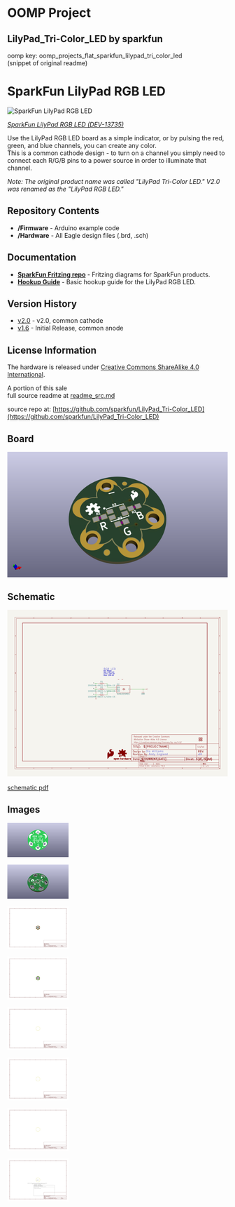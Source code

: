 # OOMP Project  
## LilyPad_Tri-Color_LED  by sparkfun  
  
oomp key: oomp_projects_flat_sparkfun_lilypad_tri_color_led  
(snippet of original readme)  
  
SparkFun LilyPad RGB LED  
========================================  
  
![SparkFun LilyPad RGB LED](https://cdn.sparkfun.com//assets/parts/1/1/2/4/6/13735-LilyPad_Tri-Color_LED-01.jpg)  
  
[*SparkFun LilyPad RGB LED (DEV-13735)*](https://www.sparkfun.com/products/13735)  
  
Use the LilyPad RGB LED board as a simple indicator, or by pulsing the red, green, and blue channels, you can create any color.   
This is a common cathode design - to turn on a channel you simply need to connect each R/G/B pins to a power source in order to illuminate that channel.  
  
_Note: The original product name was called "LilyPad Tri-Color LED." V2.0 was renamed as the "LilyPad RGB LED."_  
  
Repository Contents  
-------------------  
* **/Firmware** - Arduino example code   
* **/Hardware** - All Eagle design files (.brd, .sch)  
  
Documentation  
--------------  
* **[SparkFun Fritzing repo](https://github.com/sparkfun/Fritzing_Parts)** - Fritzing diagrams for SparkFun products.  
* **[Hookup Guide](https://learn.sparkfun.com/tutorials/lilypad-rgb-led-hookup-guide)** - Basic hookup guide for the LilyPad RGB LED.  
  
Version History  
---------------  
* [v2.0](https://github.com/sparkfun/LilyPad_Tri-Color_LED/tree/v_2.0) - v2.0, common cathode  
* [v1.6](https://github.com/sparkfun/LilyPad_Tri-Color_LED/tree/v_1.6) - Initial Release, common anode  
  
License Information  
-------------------  
The hardware is released under [Creative Commons ShareAlike 4.0 International](https://creativecommons.org/licenses/by-sa/4.0/).  
  
A portion of this sale  
  full source readme at [readme_src.md](readme_src.md)  
  
source repo at: [https://github.com/sparkfun/LilyPad_Tri-Color_LED](https://github.com/sparkfun/LilyPad_Tri-Color_LED)  
## Board  
  
[![working_3d.png](working_3d_600.png)](working_3d.png)  
## Schematic  
  
[![working_schematic.png](working_schematic_600.png)](working_schematic.png)  
  
[schematic pdf](working_schematic.pdf)  
## Images  
  
[![working_3D_bottom.png](working_3D_bottom_140.png)](working_3D_bottom.png)  
  
[![working_3D_top.png](working_3D_top_140.png)](working_3D_top.png)  
  
[![working_assembly_page_01.png](working_assembly_page_01_140.png)](working_assembly_page_01.png)  
  
[![working_assembly_page_02.png](working_assembly_page_02_140.png)](working_assembly_page_02.png)  
  
[![working_assembly_page_03.png](working_assembly_page_03_140.png)](working_assembly_page_03.png)  
  
[![working_assembly_page_04.png](working_assembly_page_04_140.png)](working_assembly_page_04.png)  
  
[![working_assembly_page_05.png](working_assembly_page_05_140.png)](working_assembly_page_05.png)  
  
[![working_assembly_page_06.png](working_assembly_page_06_140.png)](working_assembly_page_06.png)  
